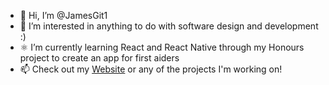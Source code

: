 - 👋 Hi, I’m @JamesGit1
- 👀 I’m interested in anything to do with software design and development :)
- ⚛️ I’m currently learning React and React Native through my Honours project to create an app for first aiders
- 📫 Check out my [Website](https://jamesprojectcv.herokuapp.com/) or any of the projects I'm working on!
